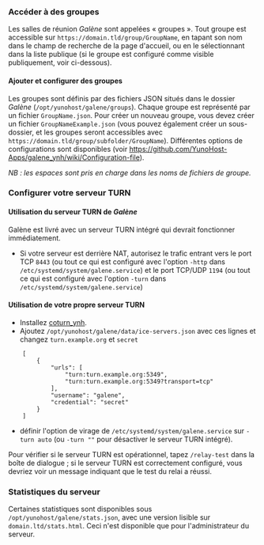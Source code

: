 ### Accéder à des groupes

Les salles de réunion *Galène* sont appelées « groupes ». Tout groupe est accessible sur `https://domain.tld/group/GroupName`, en tapant son nom dans le champ de recherche de la page d'accueil, ou en le sélectionnant dans la liste publique (si le groupe est configuré comme visible publiquement, voir ci-dessous).

#### Ajouter et configurer des groupes

Les groupes sont définis par des fichiers JSON situés dans le dossier *Galène* (`/opt/yunohost/galene/groups`). Chaque groupe est représenté par un fichier `GroupName.json`.
Pour créer un nouveau groupe, vous devez créer un fichier `GroupNameExample.json` (vous pouvez également créer un sous-dossier, et les groupes seront accessibles avec` https://domain.tld/group/subfolder/GroupName`). Différentes options de configurations sont disponibles (voir https://github.com/YunoHost-Apps/galene_ynh/wiki/Configuration-file).

*NB : les espaces sont pris en charge dans les noms de fichiers de groupe.* 

### Configurer votre serveur TURN

#### Utilisation du serveur TURN de *Galène*
Galène est livré avec un serveur TURN intégré qui devrait fonctionner immédiatement.
- Si votre serveur est derrière NAT, autorisez le trafic entrant vers le port TCP `8443` (ou tout ce qui est configuré avec l'option `-http` dans `/etc/systemd/system/galene.service`) et le port TCP/UDP `1194` (ou tout ce qui est configuré avec l'option `-turn` dans `/etc/systemd/system/galene.service`)

#### Utilisation de votre propre serveur TURN
- Installez [coturn_ynh](https://github.com/YunoHost-Apps/coturn_ynh).
- Ajoutez `/opt/yunohost/galene/data/ice-servers.json` avec ces lignes et changez `turn.example.org` et `secret`

```
    [
        {
            "urls": [
                "turn:turn.example.org:5349",
                "turn:turn.example.org:5349?transport=tcp"
            ],
            "username": "galene",
            "credential": "secret"
        }
    ]
``` 
- définir l'option de virage de `/etc/systemd/system/galene.service` sur `-turn auto` (ou `-turn ""` pour désactiver le serveur TURN intégré). 

Pour vérifier si le serveur TURN est opérationnel, tapez `/relay-test` dans la boîte de dialogue ; si le serveur TURN est correctement configuré, vous devriez voir un message indiquant que le test du relai a réussi.

### Statistiques du serveur

Certaines statistiques sont disponibles sous `/opt/yunohost/galene/stats.json`, avec une version lisible sur `domain.ltd/stats.html`. Ceci n'est disponible que pour l'administrateur du serveur. 
